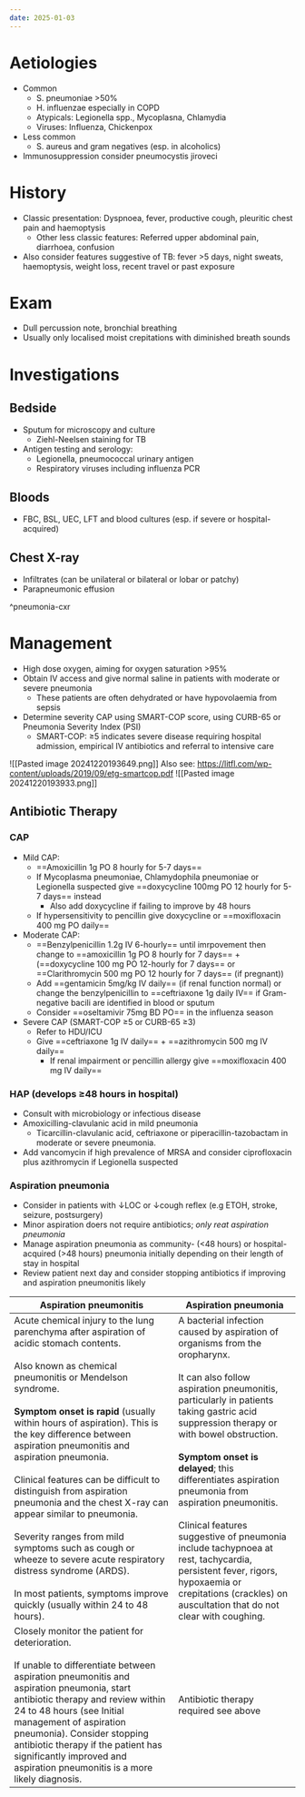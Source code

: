 ```yaml
---
date: 2025-01-03
---
```

# Aetiologies
- Common
	- S. pneumoniae >50%
	- H. influenzae especially in COPD
	- Atypicals: Legionella spp., Mycoplasna, Chlamydia
	- Viruses: Influenza, Chickenpox
- Less common
	- S. aureus and gram negatives (esp. in alcoholics)
- Immunosuppression consider pneumocystis jiroveci
# History
- Classic presentation: Dyspnoea, fever, productive cough, pleuritic chest pain and haemoptysis 
	- Other less classic features: Referred upper abdominal pain, diarrhoea, confusion
-  Also consider features suggestive of TB: fever >5 days, night sweats, haemoptysis, weight loss, recent travel or past exposure
# Exam
- Dull percussion note, bronchial breathing
- Usually only localised moist crepitations with diminished breath sounds
# Investigations
## Bedside
- Sputum for microscopy and culture
	- Ziehl-Neelsen staining for TB
- Antigen testing and serology: 
	- Legionella, pneumococcal urinary antigen
	- Respiratory viruses including influenza PCR
## Bloods
- FBC, BSL, UEC, LFT and blood cultures (esp. if severe or hospital-acquired)
## Chest X-ray
- Infiltrates (can be unilateral or bilateral or lobar or patchy)
- Parapneumonic effusion

^pneumonia-cxr

# Management
- High dose oxygen, aiming for oxygen saturation >95%
- Obtain IV access and give normal saline in patients with moderate or severe pneumonia
	- These patients are often dehydrated or have hypovolaemia from sepsis
- Determine severity CAP using SMART-COP score, using CURB-65 or Pneumonia Severity Index (PSI)
	- SMART-COP: ≥5 indicates severe disease requiring hospital admission, empirical IV antibiotics and referral to intensive care

![[Pasted image 20241220193649.png]] Also see: https://litfl.com/wp-content/uploads/2019/09/etg-smartcop.pdf
![[Pasted image 20241220193933.png]]
## Antibiotic Therapy
### CAP
- Mild CAP:
	- ==Amoxicillin 1g PO 8 hourly for 5-7 days==
	- If Mycoplasma pneumoniae, Chlamydophila pneumoniae or Legionella suspected give ==doxycycline 100mg PO 12 hourly for 5-7 days== instead
		- Also add doxycycline if failing to improve by 48 hours
	- If hypersensitivity to pencillin give doxycycline or ==moxifloxacin 400 mg PO daily==
- Moderate CAP:
	- ==Benzylpenicillin 1.2g IV 6-hourly== until imrpovement then change to ==amoxicillin 1g PO 8 hourly for 7 days== + (==doxycycline 100 mg PO 12-hourly for 7 days== or ==Clarithromycin 500 mg PO 12 hourly for 7 days== (if pregnant))
	- Add ==gentamicin 5mg/kg IV daily== (if renal function normal) or change the benzylpenicillin to ==ceftriaxone 1g daily IV== if Gram-negative bacili are identified in blood or sputum 
	- Consider ==oseltamivir 75mg BD PO== in the influenza season
- Severe CAP (SMART-COP ≥5 or CURB-65 ≥3)
	- Refer to HDU/ICU
	- Give ==ceftriaxone 1g IV daily== + ==azithromycin 500 mg IV daily==
		- If renal impairment or pencillin allergy give ==moxifloxacin 400 mg IV daily==
### HAP (develops ≥48 hours in hospital)
- Consult with microbiology or infectious disease
- Amoxicilling-clavulanic acid in mild pneumonia
	- Ticarcillin-clavulanic acid, ceftriaxone or piperacillin-tazobactam in moderate or severe pneumonia.
- Add vancomycin if high prevalence of MRSA and consider ciprofloxacin plus azithromycin if Legionella suspected
### Aspiration pneumonia
- Consider in patients with ↓LOC or ↓cough reflex (e.g ETOH, stroke, seizure, postsurgery)
- Minor aspiration doers not require antibiotics; *only reat aspiration pneumonia*
- Manage aspiration pneumonia as community- (<48 hours) or hospital-acquired (>48 hours) pneumonia initially depending on their length of stay in hospital
- Review patient next day and consider stopping antibiotics if improving and aspiration pneumonitis likely

| Aspiration pneumonitis                                                                                                                                                                                                                                                                                                                                                                                                                                                                                                                                                                                                                                                    | Aspiration pneumonia                                                                                                                                                                                                                                                                                                                                                                                                                                                                                                                             |
| ------------------------------------------------------------------------------------------------------------------------------------------------------------------------------------------------------------------------------------------------------------------------------------------------------------------------------------------------------------------------------------------------------------------------------------------------------------------------------------------------------------------------------------------------------------------------------------------------------------------------------------------------------------------------- | ------------------------------------------------------------------------------------------------------------------------------------------------------------------------------------------------------------------------------------------------------------------------------------------------------------------------------------------------------------------------------------------------------------------------------------------------------------------------------------------------------------------------------------------------ |
| Acute chemical injury to the lung parenchyma after aspiration of acidic stomach contents.<br><br>Also known as chemical pneumonitis or Mendelson syndrome.<br><br>**Symptom onset is rapid** (usually within hours of aspiration). This is the key difference between aspiration pneumonitis and aspiration pneumonia.<br><br>Clinical features can be difficult to distinguish from aspiration pneumonia and the chest X-ray can appear similar to pneumonia.<br><br>Severity ranges from mild symptoms such as cough or wheeze to severe acute respiratory distress syndrome (ARDS).<br><br>In most patients, symptoms improve quickly (usually within 24 to 48 hours). | A bacterial infection caused by aspiration of organisms from the oropharynx.<br><br>It can also follow aspiration pneumonitis, particularly in patients taking gastric acid suppression therapy or with bowel obstruction.<br><br>**Symptom onset is delayed**; this differentiates aspiration pneumonia from aspiration pneumonitis.<br><br>Clinical features suggestive of pneumonia include tachypnoea at rest, tachycardia, persistent fever, rigors, hypoxaemia or crepitations (crackles) on auscultation that do not clear with coughing. |
| Closely monitor the patient for deterioration.<br><br>If unable to differentiate between aspiration pneumonitis and aspiration pneumonia, start antibiotic therapy and review within 24 to 48 hours (see Initial management of aspiration pneumonia). Consider stopping antibiotic therapy if the patient has significantly improved and aspiration pneumonitis is a more likely diagnosis.                                                                                                                                                                                                                                                                               | Antibiotic therapy required see above                                                                                                                                                                                                                                                                                                                                                                                                                                                                                                            |

